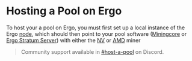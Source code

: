 # Hosting a Pool on Ergo

To host your a pool on Ergo, you must first set up a local instance of the Ergo [node](solo-node.md), which should then point to your pool software ([Miningcore](../miningcore) or [Ergo Stratum Server](stratum.md)) with either the [NV](https://https://github.com/mhssamadani/Autolykos2_NV_Miner) or [AMD](https://github.com/mhssamadani/Autolykos2_AMD_Miner) miner


> Community support available in [#host-a-pool](https://discord.gg/kxbrHVwnm5) on Discord.
